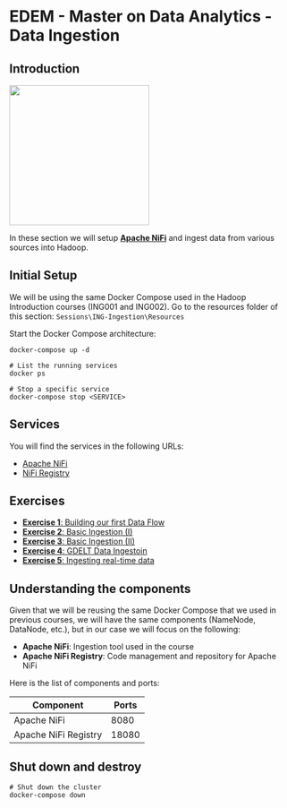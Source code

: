 # EDEM - Master on Data Analytics - Data Ingestion

## Introduction

<img width="250" src="https://nifi.apache.org/assets/images/apache-nifi-logo.svg">

In these section we will setup **[Apache NiFi](https://nifi.apache.org/)** and ingest data from various sources into Hadoop.

## Initial Setup

We will be using the same Docker Compose used in the Hadoop Introduction courses (ING001 and ING002).
Go to the resources folder of this section: `Sessions\ING-Ingestion\Resources`

Start the Docker Compose architecture:

```shell
docker-compose up -d
```

```shell
# List the running services
docker ps

# Stop a specific service
docker-compose stop <SERVICE>
```

## Services

You will find the services in the following URLs:

* [Apache NiFi](http://localhost:8080/nifi)
* [NiFi Registry](http://localhost:18080/nifi-registry)

## Exercises

* [**Exercise 1**: Building our first Data Flow](Exercises/Exercise1)
* [**Exercise 2**: Basic Ingestion (I)](Exercises/Exercise2)
* [**Exercise 3**: Basic Ingestion (II)](Exercises/Exercise3)
* [**Exercise 4**: GDELT Data Ingestoin ](Exercises/Exercise4)
* [**Exercise 5**: Ingesting real-time data](Exercises/Exercise5)

## Understanding the components

Given that we will be reusing the same Docker Compose that we used in previous courses, we will have the same components (NameNode, DataNode, etc.), but in our case we will focus on the following:

* **Apache NiFi**: Ingestion tool used in the course
* **Apache NiFi Registry**: Code management and repository for Apache NiFi

Here is the list of components and ports:

| Component  | Ports |
| ------------- | ------------- |
| Apache NiFi  | 8080  |
| Apache NiFi Registry  | 18080  |

## Shut down and destroy

```
# Shut down the cluster
docker-compose down
```